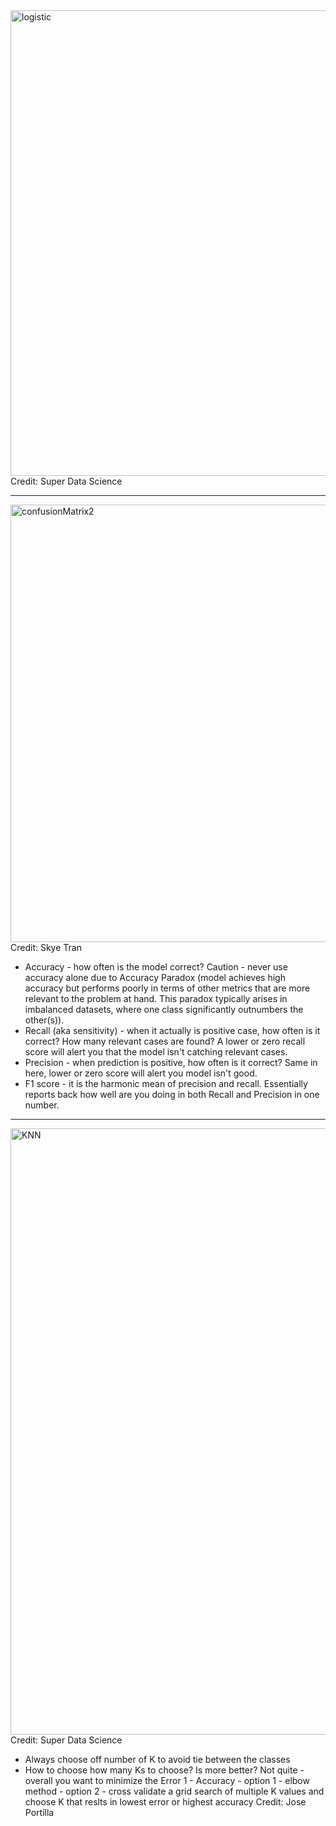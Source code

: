 <img width="745" alt="logistic" src="https://github.com/user-attachments/assets/14fdbb43-b6e3-4749-9d62-8948e03abdec">
Credit: Super Data Science

---------

<img width="700" alt="confusionMatrix2" src="https://github.com/user-attachments/assets/8def116a-b650-401e-9fef-5f419ff01fc4">
Credit: Skye Tran

- Accuracy - how often is the model correct? Caution - never use accuracy alone due to Accuracy Paradox (model achieves high accuracy but performs poorly in terms of other metrics that are more relevant to the problem at hand. This paradox typically arises in imbalanced datasets, where one class significantly outnumbers the other(s)). 
- Recall (aka sensitivity) - when it actually is positive case, how often is it correct? How many relevant cases are found? A lower or zero recall score will alert you that the model isn't catching relevant cases. 
- Precision - when prediction is positive, how often is it correct? Same in here, lower or zero score will alert you model isn't good. 
- F1 score - it is the harmonic mean of precision and recall. Essentially reports back how well are you doing in both Recall and Precision in one number.

---------

<img width="970" alt="KNN" src="https://github.com/user-attachments/assets/ecf1578b-00c3-4ddb-a5c6-453261b7b805">
Credit: Super Data Science

- Always choose off number of K to avoid tie between the classes
- How to choose how many Ks to choose? Is more better? Not quite - overall you want to minimize the Error 1 - Accuracy
        - option 1 - elbow method
        - option 2 - cross validate a grid search of multiple K values and choose K that reslts in lowest error or highest accuracy
Credit: Jose Portilla
